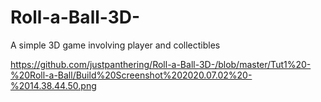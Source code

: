 # Roll-a-Ball-3D-
A simple 3D game involving player and collectibles

https://github.com/justpanthering/Roll-a-Ball-3D-/blob/master/Tut1%20-%20Roll-a-Ball/Build%20Screenshot%202020.07.02%20-%2014.38.44.50.png
